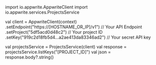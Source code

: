 import io.appwrite.AppwriteClient
import io.appwrite.services.ProjectsService

val client = AppwriteClient(context)
  .setEndpoint("https://[HOSTNAME_OR_IP]/v1") // Your API Endpoint
  .setProject("5df5acd0d48c2") // Your project ID
  .setKey("919c2d18fb5d4...a2ae413da83346ad2") // Your secret API key

val projectsService = ProjectsService(client)
val response = projectsService.listKeys("[PROJECT_ID]")
val json = response.body?.string()